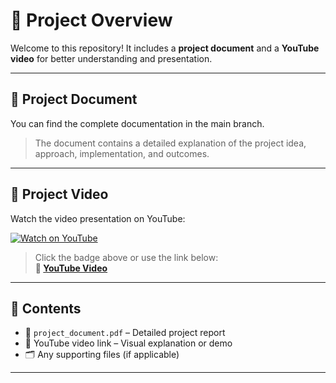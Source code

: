 # 📁 Project Overview

Welcome to this repository! It includes a **project document** and a **YouTube video** for better understanding and presentation.

---

## 📄 Project Document

You can find the complete documentation in the main branch. 
> The document contains a detailed explanation of the project idea, approach, implementation, and outcomes.

---

## 🎥 Project Video

Watch the video presentation on YouTube:

[![Watch on YouTube](https://img.shields.io/badge/Watch%20Video-YouTube-red?logo=youtube)](https://youtu.be/k_yLMwF-1g0?feature=shared)

> Click the badge above or use the link below:  
**🔗 [YouTube Video](https://youtu.be/k_yLMwF-1g0?feature=shared)**

---

## 📌 Contents

- 📄 `project_document.pdf` – Detailed project report  
- 🔗 YouTube video link – Visual explanation or demo  
- 🗂️ Any supporting files (if applicable)

---



